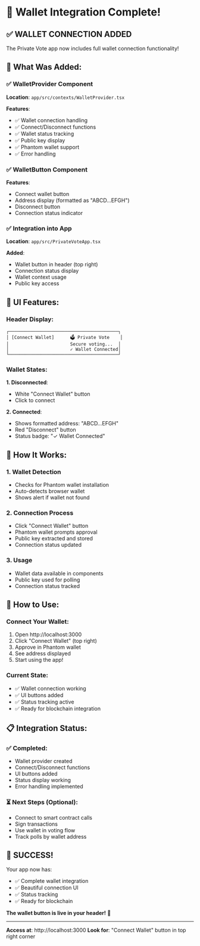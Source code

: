 # 🔐 Wallet Integration Complete!

## ✅ **WALLET CONNECTION ADDED**

The Private Vote app now includes full wallet connection functionality!

## 🎯 What Was Added:

### ✅ WalletProvider Component
**Location**: `app/src/contexts/WalletProvider.tsx`

**Features**:
- ✅ Wallet connection handling
- ✅ Connect/Disconnect functions
- ✅ Wallet status tracking
- ✅ Public key display
- ✅ Phantom wallet support
- ✅ Error handling

### ✅ WalletButton Component
**Features**:
- Connect wallet button
- Address display (formatted as "ABCD...EFGH")
- Disconnect button
- Connection status indicator

### ✅ Integration into App
**Location**: `app/src/PrivateVoteApp.tsx`

**Added**:
- Wallet button in header (top right)
- Connection status display
- Wallet context usage
- Public key access

## 🎨 UI Features:

### Header Display:
```
┌─────────────────────────────────────────┐
│ [Connect Wallet]      🗳️ Private Vote    │
│                       Secure voting...  │
│                       ✓ Wallet Connected│
└─────────────────────────────────────────┘
```

### Wallet States:

**1. Disconnected**:
- White "Connect Wallet" button
- Click to connect

**2. Connected**:
- Shows formatted address: "ABCD...EFGH"
- Red "Disconnect" button
- Status badge: "✓ Wallet Connected"

## 🔧 How It Works:

### 1. Wallet Detection
- Checks for Phantom wallet installation
- Auto-detects browser wallet
- Shows alert if wallet not found

### 2. Connection Process
- Click "Connect Wallet" button
- Phantom wallet prompts approval
- Public key extracted and stored
- Connection status updated

### 3. Usage
- Wallet data available in components
- Public key used for polling
- Connection status tracked

## 🚀 How to Use:

### Connect Your Wallet:
1. Open http://localhost:3000
2. Click "Connect Wallet" (top right)
3. Approve in Phantom wallet
4. See address displayed
5. Start using the app!

### Current State:
- ✅ Wallet connection working
- ✅ UI buttons added
- ✅ Status tracking active
- ✅ Ready for blockchain integration

## 📋 Integration Status:

### ✅ Completed:
- Wallet provider created
- Connect/Disconnect functions
- UI buttons added
- Status display working
- Error handling implemented

### ⏳ Next Steps (Optional):
- Connect to smart contract calls
- Sign transactions
- Use wallet in voting flow
- Track polls by wallet address

## 🎊 SUCCESS!

Your app now has:
- ✅ Complete wallet integration
- ✅ Beautiful connection UI
- ✅ Status tracking
- ✅ Ready for blockchain

**The wallet button is live in your header!** 🔐

---

**Access at**: http://localhost:3000
**Look for**: "Connect Wallet" button in top right corner
